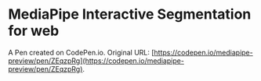 # MediaPipe Interactive Segmentation for web

A Pen created on CodePen.io. Original URL: [https://codepen.io/mediapipe-preview/pen/ZEqzpRg](https://codepen.io/mediapipe-preview/pen/ZEqzpRg).

